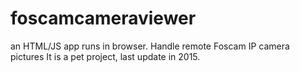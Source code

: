 # foscamcameraviewer
an HTML/JS app runs in browser. Handle remote Foscam IP camera pictures
It is a pet project, last update in 2015.

